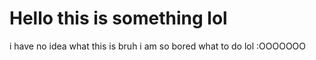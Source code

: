 <html> 
  <head>
    <h1> Hello this is something lol</h1>
  </head>
  <body>
    <p> 
      i have no idea what this is bruh i am so bored what to do lol :OOOOOOO
    </p>
  </body>
  </html>
  
